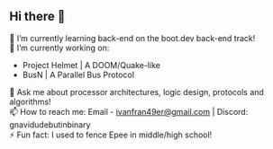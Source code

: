 ## Hi there 👋
🌱 I’m currently learning back-end on the boot.dev back-end track! \
🔭 I’m currently working on: 

- Project Helmet | A DOOM/Quake-like
- BusN           | A Parallel Bus Protocol  

💬 Ask me about processor architectures, logic design, protocols and algorithms! \
📫 How to reach me: Email - ivanfran49er@gmail.com | Discord: gnavidudebutinbinary \
⚡ Fun fact: I used to fence Epee in middle/high school!
